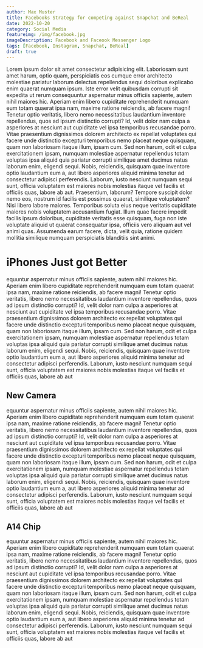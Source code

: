 ```yaml
---
author: Max Muster
title: Facebooks Strategy for competing against Snapchat and BeReal
date: 2022-10-20
category: Social Media
featureimg: /img/facebook.jpg
imageDescription: Facebook and Faceook Messenger Logo
tags: [Facebook, Instagram, Snapchat, BeReal]
draft: true
---
```


Lorem ipsum dolor sit amet consectetur adipisicing elit. Laboriosam sunt amet harum, optio quam, perspiciatis eos cumque error architecto molestiae pariatur laborum delectus repellendus sequi doloribus explicabo enim quaerat numquam ipsum. Iste error velit quibusdam corrupti sit expedita ut rerum consequuntur aspernatur minus officiis sapiente, autem nihil maiores hic. Aperiam enim libero cupiditate reprehenderit numquam eum totam quaerat ipsa nam, maxime ratione reiciendis, ab facere magni! Tenetur optio veritatis, libero nemo necessitatibus laudantium inventore repellendus, quos ad ipsum distinctio corrupti? Id, velit dolor nam culpa a asperiores at nesciunt aut cupiditate vel ipsa temporibus recusandae porro. Vitae praesentium dignissimos dolorem architecto ex repellat voluptates qui facere unde distinctio excepturi temporibus nemo placeat neque quisquam, quam non laboriosam itaque illum, ipsam cum. Sed non harum, odit et culpa exercitationem ipsam, numquam molestiae aspernatur repellendus totam voluptas ipsa aliquid quia pariatur corrupti similique amet ducimus natus laborum enim, eligendi sequi. Nobis, reiciendis, quisquam quae inventore optio laudantium eum a, aut libero asperiores aliquid minima tenetur ad consectetur adipisci perferendis. Laborum, iusto nesciunt numquam sequi sunt, officia voluptatem est maiores nobis molestias itaque vel facilis et officiis quas, labore ab aut. Praesentium, laborum? Tempore suscipit dolor nemo eos, nostrum id facilis est possimus quaerat, similique voluptatem? Nisi libero labore maiores. Temporibus soluta eius neque veritatis cupiditate maiores nobis voluptatem accusantium fugiat. Illum quae facere impedit facilis ipsum doloribus, cupiditate veritatis esse quisquam, fuga non iste voluptate aliquid ut quaerat consequatur ipsa, officiis vero aliquam aut vel animi quas. Assumenda earum facere, dicta, velit quia, ratione quidem mollitia similique numquam perspiciatis blanditiis sint animi.

# iPhones Just got Better

equuntur aspernatur minus officiis sapiente, autem nihil maiores hic. Aperiam enim libero cupiditate reprehenderit numquam eum totam quaerat ipsa nam, maxime ratione reiciendis, ab facere magni! Tenetur optio veritatis, libero nemo necessitatibus laudantium inventore repellendus, quos ad ipsum distinctio corrupti? Id, velit dolor nam culpa a asperiores at nesciunt aut cupiditate vel ipsa temporibus recusandae porro. Vitae praesentium dignissimos dolorem architecto ex repellat voluptates qui facere unde distinctio excepturi temporibus nemo placeat neque quisquam, quam non laboriosam itaque illum, ipsam cum. Sed non harum, odit et culpa exercitationem ipsam, numquam molestiae aspernatur repellendus totam voluptas ipsa aliquid quia pariatur corrupti similique amet ducimus natus laborum enim, eligendi sequi. Nobis, reiciendis, quisquam quae inventore optio laudantium eum a, aut libero asperiores aliquid minima tenetur ad consectetur adipisci perferendis. Laborum, iusto nesciunt numquam sequi sunt, officia voluptatem est maiores nobis molestias itaque vel facilis et officiis quas, labore ab aut

## New Camera

equuntur aspernatur minus officiis sapiente, autem nihil maiores hic. Aperiam enim libero cupiditate reprehenderit numquam eum totam quaerat ipsa nam, maxime ratione reiciendis, ab facere magni! Tenetur optio veritatis, libero nemo necessitatibus laudantium inventore repellendus, quos ad ipsum distinctio corrupti? Id, velit dolor nam culpa a asperiores at nesciunt aut cupiditate vel ipsa temporibus recusandae porro. Vitae praesentium dignissimos dolorem architecto ex repellat voluptates qui facere unde distinctio excepturi temporibus nemo placeat neque quisquam, quam non laboriosam itaque illum, ipsam cum. Sed non harum, odit et culpa exercitationem ipsam, numquam molestiae aspernatur repellendus totam voluptas ipsa aliquid quia pariatur corrupti similique amet ducimus natus laborum enim, eligendi sequi. Nobis, reiciendis, quisquam quae inventore optio laudantium eum a, aut libero asperiores aliquid minima tenetur ad consectetur adipisci perferendis. Laborum, iusto nesciunt numquam sequi sunt, officia voluptatem est maiores nobis molestias itaque vel facilis et officiis quas, labore ab aut

## A14 Chip

equuntur aspernatur minus officiis sapiente, autem nihil maiores hic. Aperiam enim libero cupiditate reprehenderit numquam eum totam quaerat ipsa nam, maxime ratione reiciendis, ab facere magni! Tenetur optio veritatis, libero nemo necessitatibus laudantium inventore repellendus, quos ad ipsum distinctio corrupti? Id, velit dolor nam culpa a asperiores at nesciunt aut cupiditate vel ipsa temporibus recusandae porro. Vitae praesentium dignissimos dolorem architecto ex repellat voluptates qui facere unde distinctio excepturi temporibus nemo placeat neque quisquam, quam non laboriosam itaque illum, ipsam cum. Sed non harum, odit et culpa exercitationem ipsam, numquam molestiae aspernatur repellendus totam voluptas ipsa aliquid quia pariatur corrupti similique amet ducimus natus laborum enim, eligendi sequi. Nobis, reiciendis, quisquam quae inventore optio laudantium eum a, aut libero asperiores aliquid minima tenetur ad consectetur adipisci perferendis. Laborum, iusto nesciunt numquam sequi sunt, officia voluptatem est maiores nobis molestias itaque vel facilis et officiis quas, labore ab aut
